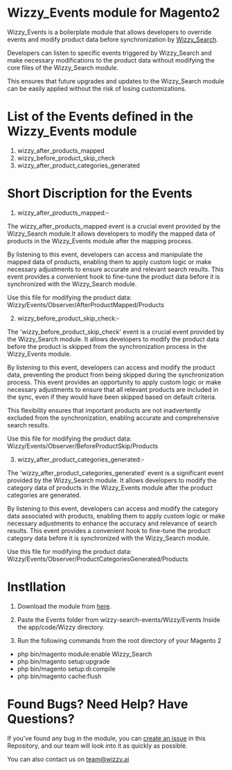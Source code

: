 # Wizzy_Events module for Magento2

Wizzy_Events is a boilerplate module that allows developers to override events and modify product data before synchronization by [Wizzy_Search](https://github.com/wizzy-ai/wizzy-search-magento-2).

Developers can listen to specific events triggered by Wizzy_Search and make necessary modifications to the product data without modifying the core files of the Wizzy_Search module.

This ensures that future upgrades and updates to the Wizzy_Search module can be easily applied without the risk of losing customizations.

# List of the Events defined in the Wizzy_Events module

1. wizzy_after_products_mapped
2. wizzy_before_product_skip_check
3. wizzy_after_product_categories_generated

# Short Discription for the Events

1. wizzy_after_products_mapped:-

The wizzy_after_products_mapped event is a crucial event provided by the Wizzy_Search module.It allows developers to modify the mapped data of products in the Wizzy_Events module after the mapping process.

By listening to this event, developers can access and manipulate the mapped data of products, enabling them to apply custom logic or make necessary adjustments to ensure accurate and relevant search results. This event provides a convenient hook to fine-tune the product data before it is synchronized with the Wizzy_Search module.

Use this file for modifying the product data: Wizzy/Events/Observer/AfterProductMapped/Products

2. wizzy_before_product_skip_check:-

The 'wizzy_before_product_skip_check' event is a crucial event provided by the Wizzy_Search module. It allows developers to modify the product data before the product is skipped from the synchronization process in the Wizzy_Events module.

By listening to this event, developers can access and modify the product data, preventing the product from being skipped during the synchronization process. This event provides an opportunity to apply custom logic or make necessary adjustments to ensure that all relevant products are included in the sync, even if they would have been skipped based on default criteria.

This flexibility ensures that important products are not inadvertently excluded from the synchronization, enabling accurate and comprehensive search results.

Use this file for modifying the product data: Wizzy/Events/Observer/BeforeProductSkip/Products

3. wizzy_after_product_categories_generated:-

The 'wizzy_after_product_categories_generated' event is a significant event provided by the Wizzy_Search module. It allows developers to modify the category data of products in the Wizzy_Events module after the product categories are generated.

By listening to this event, developers can access and modify the category data associated with products, enabling them to apply custom logic or make necessary adjustments to enhance the accuracy and relevance of search results. This event provides a convenient hook to fine-tune the product category data before it is synchronized with the Wizzy_Search module.

Use this file for modifying the product data: Wizzy/Events/Observer/ProductCategoriesGenerated/Products

# Instllation

1. Download the module from [here](https://github.com/wizzy-ai/wizzy-search-events.git).

2. Paste the Events folder from wizzy-search-events/Wizzy/Events Inside the app/code/Wizzy directory.

3. Run the following commands from the root directory of your Magento 2 
 
- php bin/magento module:enable Wizzy_Search
- php bin/magento setup:upgrade
- php bin/magento setup:di:compile
- php bin/magento cache:flush

# Found Bugs? Need Help? Have Questions? 

If you’ve found any bug in the module, you can [create an issue](https://github.com/wizzy-ai/wizzy-search-events.git/issues) in this Repository, and our team will look into it as quickly as possible.

You can also contact us on [team@wizzy.ai](mailto:team@wizzy.ai)